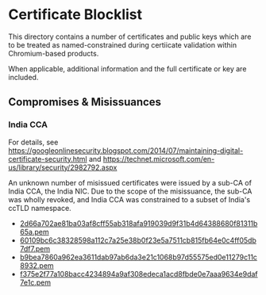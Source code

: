 # Certificate Blocklist

This directory contains a number of certificates and public keys which are to be
treated as named-constrained during certiicate validation within Chromium-based
products. 

When applicable, additional information and the full certificate or key
are included.

## Compromises & Misissuances

### India CCA

For details, see <https://googleonlinesecurity.blogspot.com/2014/07/maintaining-digital-certificate-security.html>
and <https://technet.microsoft.com/en-us/library/security/2982792.aspx>

An unknown number of misissued certificates were issued by a sub-CA of
India CCA, the India NIC. Due to the scope of the misissuance, the sub-CA
was wholly revoked, and India CCA was constrained to a subset of India's
ccTLD namespace.

  * [2d66a702ae81ba03af8cff55ab318afa919039d9f31b4d64388680f81311b65a.pem](2d66a702ae81ba03af8cff55ab318afa919039d9f31b4d64388680f81311b65a.pem)
  * [60109bc6c38328598a112c7a25e38b0f23e5a7511cb815fb64e0c4ff05db7df7.pem](60109bc6c38328598a112c7a25e38b0f23e5a7511cb815fb64e0c4ff05db7df7.pem)
  * [b9bea7860a962ea3611dab97ab6da3e21c1068b97d55575ed0e11279c11c8932.pem](b9bea7860a962ea3611dab97ab6da3e21c1068b97d55575ed0e11279c11c8932.pem)
  * [f375e2f77a108bacc4234894a9af308edeca1acd8fbde0e7aaa9634e9daf7e1c.pem](f375e2f77a108bacc4234894a9af308edeca1acd8fbde0e7aaa9634e9daf7e1c.pem)
